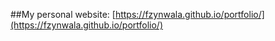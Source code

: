 ##My personal website: 
[https://fzynwala.github.io/portfolio/](https://fzynwala.github.io/portfolio/)
